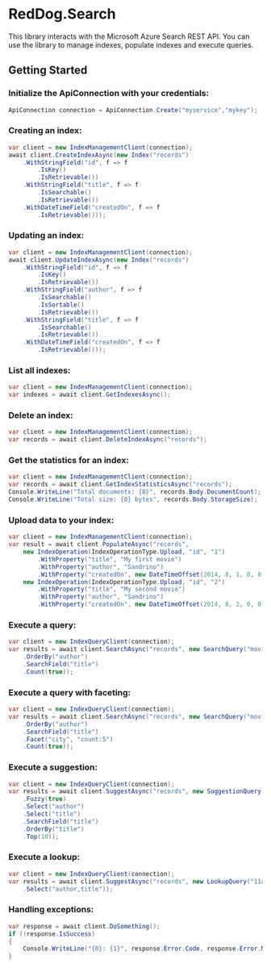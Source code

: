 RedDog.Search
=============

This library interacts with the Microsoft Azure Search REST API. You can use the library to manage indexes, populate indexes and execute queries.


## Getting Started

### Initialize the ApiConnection with your credentials:

```C#
ApiConnection connection = ApiConnection.Create("myservice","mykey");
```

### Creating an index:

```C#
var client = new IndexManagementClient(connection);
await client.CreateIndexAsync(new Index("records")
    .WithStringField("id", f => f
        .IsKey()
        .IsRetrievable())
    .WithStringField("title", f => f
        .IsSearchable()
        .IsRetrievable())
    .WithDateTimeField("createdOn", f => f
        .IsRetrievable()));
```

### Updating an index:

```C#
var client = new IndexManagementClient(connection);
await client.UpdateIndexAsync(new Index("records")
    .WithStringField("id", f => f
        .IsKey()
        .IsRetrievable())
    .WithStringField("author", f => f
        .IsSearchable()
        .IsSortable()
        .IsRetrievable())
    .WithStringField("title", f => f
        .IsSearchable()
        .IsRetrievable())
    .WithDateTimeField("createdOn", f => f
        .IsRetrievable()));
```

### List all indexes:

```C#
var client = new IndexManagementClient(connection);
var indexes = await client.GetIndexesAsync();
```

### Delete an index:

```C#
var client = new IndexManagementClient(connection);
var records = await client.DeleteIndexAsync("records");
```

### Get the statistics for an index:

```C#
var client = new IndexManagementClient(connection);
var records = await client.GetIndexStatisticsAsync("records");
Console.WriteLine("Total documents: {0}", records.Body.DocumentCount);
Console.WriteLine("Total size: {0} bytes", records.Body.StorageSize);
```

### Upload data to your index:

```C#
var client = new IndexManagementClient(connection);
var result = await client.PopulateAsync("records",
    new IndexOperation(IndexOperationType.Upload, "id", "1")
        .WithProperty("title", "My first movie")
        .WithProperty("author", "Sandrino")
        .WithProperty("createdOn", new DateTimeOffset(2014, 8, 1, 0, 0, 0, TimeSpan.Zero)),
    new IndexOperation(IndexOperationType.Upload, "id", "2")
        .WithProperty("title", "My second movie")
        .WithProperty("author", "Sandrino")
        .WithProperty("createdOn", new DateTimeOffset(2014, 8, 2, 0, 0, 0, TimeSpan.Zero)));
```

### Execute a query:


```C#
var client = new IndexQueryClient(connection);
var results = await client.SearchAsync("records", new SearchQuery("movie")
    .OrderBy("author")
    .SearchField("title")
    .Count(true));
```

### Execute a query with faceting:


```C#
var client = new IndexQueryClient(connection);
var results = await client.SearchAsync("records", new SearchQuery("movie")
    .OrderBy("author")
    .SearchField("title")
	.Facet("city", "count:5")
    .Count(true));
```

### Execute a suggestion:


```C#
var client = new IndexQueryClient(connection);
var results = await client.SuggestAsync("records", new SuggestionQuery("mov")
	.Fuzzy(true)
	.Select("author")
	.Select("title")                    
	.SearchField("title")
	.OrderBy("title")
	.Top(10));
```

### Execute a lookup:


```C#
var client = new IndexQueryClient(connection);
var results = await client.SuggestAsync("records", new LookupQuery("11ad89b6-9f1b-4380-aa06-8da39df61210")
	.Select("author,title"));
```

### Handling exceptions:

```C#
var response = await client.DoSomething();
if (!response.IsSuccess)
{
    Console.WriteLine("{0}: {1}", response.Error.Code, response.Error.Message);
}
```
